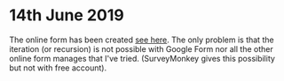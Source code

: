 # 14th June 2019

The online form has been created [see here](https://forms.gle/S5dAbWnW2AbVWcGJ9). The only problem is that the iteration (or recursion) is not possible with Google Form nor all the other online form manages that I've tried. (SurveyMonkey gives this possibility but not with free account).